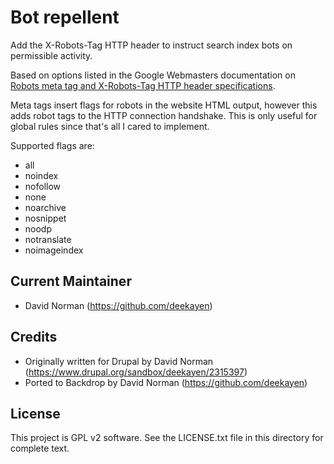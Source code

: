 Bot repellent
=============

Add the X-Robots-Tag HTTP header to instruct search index bots on permissible activity.

Based on options listed in the Google Webmasters documentation on [Robots meta tag and X-Robots-Tag HTTP header specifications](https://developers.google.com/webmasters/control-crawl-index/docs/robots_meta_tag?csw=1).

Meta tags insert flags for robots in the website HTML output, however this adds robot tags to the HTTP connection handshake. This is only useful for global rules since that's all I cared to implement.

Supported flags are:

* all
* noindex
* nofollow
* none
* noarchive
* nosnippet
* noodp
* notranslate
* noimageindex


Current Maintainer
------------------

- David Norman (https://github.com/deekayen)

Credits
-----------

- Originally written for Drupal by David Norman
  (https://www.drupal.org/sandbox/deekayen/2315397)
- Ported to Backdrop by David Norman (https://github.com/deekayen)

License
-------

This project is GPL v2 software. See the LICENSE.txt file in this directory for
complete text.
